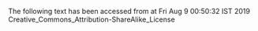 The following text has been accessed from at Fri Aug 9 00:50:32 IST 2019
Creative_Commons_Attribution-ShareAlike_License
